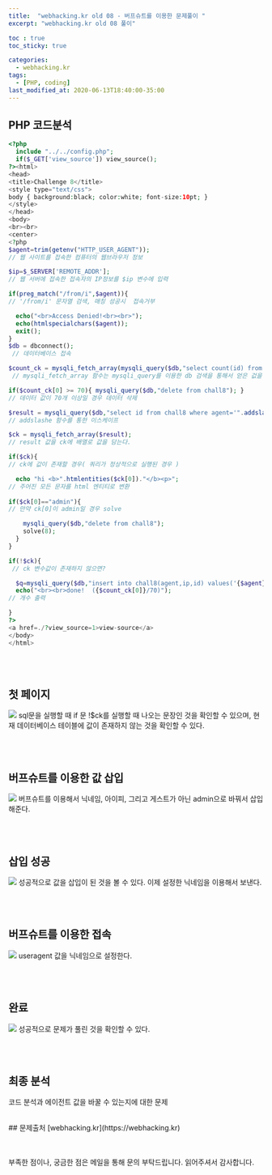 ```yaml
---
title:  "webhacking.kr old 08 - 버프슈트를 이용한 문제풀이 "
excerpt: "webhacking.kr old 08 풀이"

toc : true
toc_sticky: true

categories:
  - webhacking.kr
tags:
  - [PHP, coding]
last_modified_at: 2020-06-13T18:40:00-35:00
---
```


## PHP 코드분석 


```php
<?php
  include "../../config.php"; 
  if($_GET['view_source']) view_source();
?><html>
<head>
<title>Challenge 8</title>
<style type="text/css">
body { background:black; color:white; font-size:10pt; }
</style>
</head>
<body>
<br><br>
<center>
<?php
$agent=trim(getenv("HTTP_USER_AGENT")); 
// 웹 사이트를 접속한 컴퓨터의 웹브라우저 정보

$ip=$_SERVER['REMOTE_ADDR']; 
// 웹 서버에 접속한 접속자의 IP정보를 $ip 변수에 입력

if(preg_match("/from/i",$agent)){ 
// '/from/i' 문자열 검색, 매칭 성공시  접속거부

  echo("<br>Access Denied!<br><br>"); 
  echo(htmlspecialchars($agent));
  exit();
}
$db = dbconnect();
 // 데이터베이스 접속

$count_ck = mysqli_fetch_array(mysqli_query($db,"select count(id) from chall8"));
 // mysqli_fetch_array 함수는 mysqli_query를 이용한 db 검색을 통해서 얻은 겂을 1개씩 반환

if($count_ck[0] >= 70){ mysqli_query($db,"delete from chall8"); } 
// 데이터 값이 70개 이상일 경우 데이터 삭제

$result = mysqli_query($db,"select id from chall8 where agent='".addslashes($_SERVER['HTTP_USER_AGENT'])."'");  
// addslashe 함수를 통한 이스케이프 

$ck = mysqli_fetch_array($result); 
// result 값을 ck에 배열로 값을 담는다.

if($ck){ 
// ck에 값이 존재할 경우( 쿼리가 정상적으로 실행된 경우 ) 

  echo "hi <b>".htmlentities($ck[0])."</b><p>"; 
// 주어진 모든 문자를 html 엔티티로 변환
  
if($ck[0]=="admin"){ 
// 만약 ck[0]이 admin일 경우 solve

    mysqli_query($db,"delete from chall8");
    solve(8);
  }
}

if(!$ck){
 // ck 변수값이 존재하지 않으면?

  $q=mysqli_query($db,"insert into chall8(agent,ip,id) values('{$agent}','{$ip}','guest')") or die("query error");  // 데이터베이스에 insert 
  echo("<br><br>done!  ({$count_ck[0]}/70)"); 
// 개수 출력

}
?>
<a href=./?view_source=1>view-source</a>
</body>
</html>

```
<br><br>
## 첫 페이지
![](/assets/images/webhacking/web08/01.jpg)
sql문을 실행할 때 if 문 !$ck를 실행할 때 나오는 문장인 것을 확인할 수 있으며,
현재 데이터베이스 테이블에 값이 존재하지 않는 것을 확인할 수 있다.

<br><br>
## 버프슈트를 이용한 값 삽입
![](/assets/images/webhacking/web08/02.jpg)
버프슈트를 이용해서 닉네임, 아이피, 그리고 게스트가 아닌 admin으로 바꿔서 삽입해준다.

<br><br>
## 삽입 성공
![](/assets/images/webhacking/web08/03.jpg)
성공적으로 값을 삽입이 된 것을 볼 수 있다.
이제 설정한 닉네임을 이용해서 보낸다.

<br><br>
## 버프슈트를 이용한 접속
![](/assets/images/webhacking/web08/04.jpg)
useragent 값을 닉네임으로 설정한다.

<br><br>
## 완료
![](/assets/images/webhacking/web08/05.jpg)
성공적으로 문제가 풀린 것을 확인할 수 있다.

<br><br>
## 최종 분석
코드 분석과 에이전트 값을 바꿀 수 있는지에 대한 문제

<br>
## 문제출처
[webhacking.kr](https://webhacking.kr)

<br/>
<br/>
<br/>


부족한 점이나, 궁금한 점은 메일을 통해 문의 부탁드립니다.
읽어주셔서 감사합니다.
